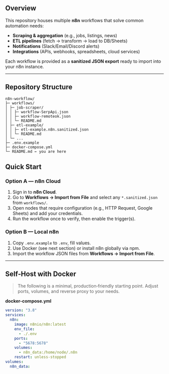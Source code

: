
## Overview

This repository houses multiple **n8n** workflows that solve common automation needs:
- **Scraping & aggregation** (e.g., jobs, listings, news)
- **ETL pipelines** (fetch → transform → load to DB/Sheets)
- **Notifications** (Slack/Email/Discord alerts)
- **Integrations** (APIs, webhooks, spreadsheets, cloud services)

Each workflow is provided as a **sanitized JSON export** ready to import into your n8n instance.

---

## Repository Structure

```
n8n-workflow/
├─ workflows/
│ ├─ job-scraper/
│ │ ├─ workflow-SerpApi.json
│ │ ├─ workflow-remoteok.json
│ │ └─ README.md
│ ├─ etl-example/
│ │ ├─ etl-example.n8n.sanitized.json
│ │ └─ README.md
│ └─ ...
├─ .env.example
├─ docker-compose.yml
└─ README.md ← you are here
```



## Quick Start

### Option A — n8n Cloud
1. Sign in to **n8n Cloud**.
2. Go to **Workflows → Import from File** and select any `*.sanitized.json` from `workflows/`.
3. Open nodes that require configuration (e.g., HTTP Request, Google Sheets) and add your credentials.
4. Run the workflow once to verify, then enable the trigger(s).

### Option B — Local n8n
1. Copy `.env.example` to `.env`, fill values.
2. Use Docker (see next section) or install n8n globally via npm.
3. Import the workflow JSON files from **Workflows → Import from File**.

---

## Self‑Host with Docker

> The following is a minimal, production‑friendly starting point. Adjust ports, volumes, and reverse proxy to your needs.

**docker-compose.yml**

```yaml
version: "3.8"
services:
  n8n:
    image: n8nio/n8n:latest
    env_file:
      - ./.env
    ports:
      - "5678:5678"
    volumes:
      - n8n_data:/home/node/.n8n
    restart: unless-stopped
volumes:
  n8n_data:
